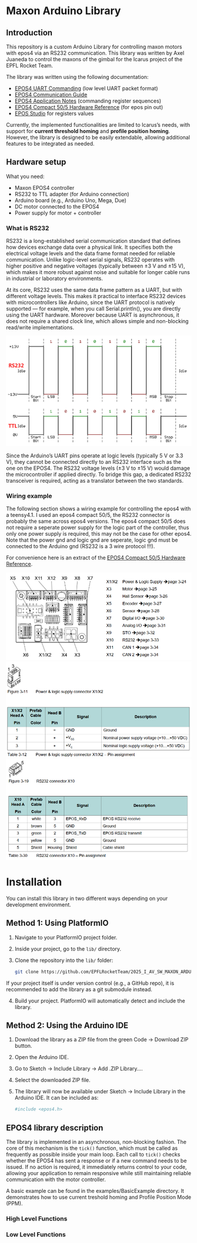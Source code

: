 # Maxon Arduino Library

## Introduction

This repository is a custom Arduino Library for controlling maxon motors with epos4 via an RS232 communication. 
This library was written by Axel Juaneda to control the maxons of the gimbal for the Icarus project of the EPFL Rocket Team. 

The library was written using the following documentation:
- [EPOS4 UART Commanding](https://support.maxongroup.com/hc/fr/article_attachments/360018969133) (low level UART packet format)
- [EPOS4 Communication Guide](https://www.maxongroup.com/medias/sys_master/root/8834324922398/EPOS4-Communication-Guide-En.pdf)
- [EPOS4 Application Notes](https://www.maxongroup.com/medias/sys_master/root/8837359304734/EPOS4-Application-Notes-Collection-En.pdf) (commanding register sequences)
- [EPOS4 Compact 50/5 Hardware Reference](https://www.maxongroup.net.au/medias/sys_master/8828280078366.pdf) (for epos pin out)
- [EPOS Studio](https://www.maxongroup.com/fr-ch/entrainements-et-systemes/commandes/commandes-de-positionnement) for registers values

Currently, the implemented functionalities are limited to Icarus’s needs, with support for **current threshold homing** and **profile position homing**. However, the library is designed to be easily extendable, allowing additional features to be integrated as needed.

## Hardware setup
What you need:
- Maxon EPOS4 controller
- RS232 to TTL adapter (for Arduino connection)
- Arduino board (e.g., Arduino Uno, Mega, Due)
- DC motor connected to the EPOS4
- Power supply for motor + controller

### What is RS232
RS232 is a long-established serial communication standard that defines how devices exchange data over a physical link. It specifies both the electrical voltage levels and the data frame format needed for reliable communication. Unlike logic-level serial signals, RS232 operates with higher positive and negative voltages (typically between ±3 V and ±15 V), which makes it more robust against noise and suitable for longer cable runs in industrial or laboratory environments.

At its core, RS232 uses the same data frame pattern as a UART, but with different voltage levels. This makes it practical to interface RS232 devices with microcontrollers like Arduino, since the UART protocol is natively supported — for example, when you call Serial.println(), you are directly using the UART hardware. Moreover because UART is asynchronous, it does not require a shared clock line, which allows simple and non-blocking read/write implementations.

![RS232 and TTL comparison](images/RS232_TTL.png)

Since the Arduino’s UART pins operate at logic levels (typically 5 V or 3.3 V), they cannot be connected directly to an RS232 interface such as the one on the EPOS4. The RS232 voltage levels (±3 V to ±15 V) would damage the microcontroller if applied directly. To bridge this gap, a dedicated RS232 transceiver is required, acting as a translator between the two standards.

### Wiring example
The following section shows a wiring example for controlling the epos4 with a teensy4.1. I used an epos4 compact 50/5, the RS232 connector is probably the same across epos4 versions. The epos4 compact 50/5 does not require a seperate power supply for the logic part of the controller, thus only one power supply is required, this may not be the case for other epos4.
Note that the power gnd and logic gnd are seperate, logic gnd must be connected to the Arduino gnd (RS232 is a 3 wire protocol !!!).

For convenience here is an extract of the [EPOS4 Compact 50/5 Hardware Reference](https://www.maxongroup.net.au/medias/sys_master/8828280078366.pdf).

![EPOS4 Compact 50/5 Overview](images/connectors_overview.png)
![Power Connector](images/power_connector.png)
![RS232 Connector](images/RS232_connector.png)

# Installation

You can install this library in two different ways depending on your development environment.

## Method 1: Using PlatformIO

1. Navigate to your PlatformIO project folder.  
2. Inside your project, go to the `lib/` directory.  
3. Clone the repository into the `lib/` folder:

   ```bash
   git clone https://github.com/EPFLRocketTeam/2025_I_AV_SW_MAXON_ARDUINO.git

If your project itself is under version control (e.g., a GitHub repo), it is recommended to add the library as a git submodule instead.

4. Build your project. PlatformIO will automatically detect and include the library.

## Method 2: Using the Arduino IDE

1. Download the library as a ZIP file from the green Code → Download ZIP button.
2. Open the Arduino IDE.
3. Go to Sketch → Include Library → Add .ZIP Library….
4. Select the downloaded ZIP file.
5. The library will now be available under Sketch → Include Library in the Arduino IDE. It can be included as:

   ```bash
   #include <epos4.h>

## EPOS4 library description

The library is implemented in an asynchronous, non-blocking fashion. The core of this mechanism is the `tick()` function, which must be called as frequently as possible inside your main loop. Each call to `tick()` checks whether the EPOS4 has sent a response or if a new command needs to be issued. If no action is required, it immediately returns control to your code, allowing your application to remain responsive while still maintaining reliable communication with the motor controller.

A basic example can be found in the examples/BasicExample directory. It demonstrates how to use current treshold homing and Profile Position Mode (PPM).

### High Level Functions
### Low Level Functions
